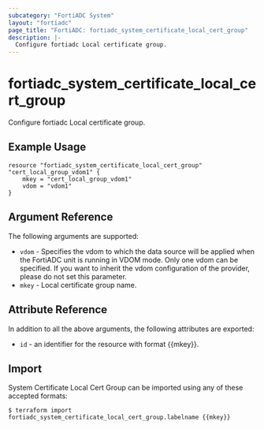 ```yaml
---
subcategory: "FortiADC System"
layout: "fortiadc"
page_title: "FortiADC: fortiadc_system_certificate_local_cert_group"
description: |-
  Configure fortiadc Local certificate group.
---
```


# fortiadc_system_certificate_local_cert_group
Configure fortiadc Local certificate group.

## Example Usage
```hcl
resource "fortiadc_system_certificate_local_cert_group" "cert_local_group_vdom1" {
	mkey = "cert_local_group_vdom1"
	vdom = "vdom1"
}

```

## Argument Reference

The following arguments are supported:

* `vdom` - Specifies the vdom to which the data source will be applied when the FortiADC unit is running in VDOM mode. Only one vdom can be specified. If you want to inherit the vdom configuration of the provider, please do not set this parameter.
* `mkey` - Local certificate group name.


## Attribute Reference

In addition to all the above arguments, the following attributes are exported:
* `id` - an identifier for the resource with format {{mkey}}.

## Import
 System Certificate Local Cert Group can be imported using any of these accepted formats:
```
$ terraform import fortiadc_system_certificate_local_cert_group.labelname {{mkey}}
```
